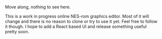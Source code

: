 Move along, nothing to see here.

This is a work in progress online NES-rom graphics editor. Most of it will change and there is no reason to clone or try to use it yet. Feel free to follow it though. I hope to add a React based UI and release something useful pretty soon.